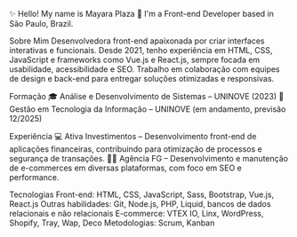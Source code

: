 ✨ Hello! My name is Mayara Plaza 🌸
I'm a Front-end Developer based in São Paulo, Brazil.

Sobre Mim
Desenvolvedora front-end apaixonada por criar interfaces interativas e funcionais. Desde 2021, tenho experiência em HTML, CSS, JavaScript e frameworks como Vue.js e React.js, sempre focada em usabilidade, acessibilidade e SEO. Trabalho em colaboração com equipes de design e back-end para entregar soluções otimizadas e responsivas.

Formação
🎓 Análise e Desenvolvimento de Sistemas – UNINOVE (2023)
📖 Gestão em Tecnologia da Informação – UNINOVE (em andamento, previsão 12/2025)

Experiência
💻 Ativa Investimentos – Desenvolvimento front-end de aplicações financeiras, contribuindo para otimização de processos e segurança de transações.
👩‍💻 Agência FG – Desenvolvimento e manutenção de e-commerces em diversas plataformas, com foco em SEO e performance.

Tecnologias
Front-end: HTML, CSS, JavaScript, Sass, Bootstrap, Vue.js, React.js
Outras habilidades: Git, Node.js, PHP, Liquid, bancos de dados relacionais e não relacionais
E-commerce: VTEX IO, Linx, WordPress, Shopify, Tray, Wap, Deco
Metodologias: Scrum, Kanban
